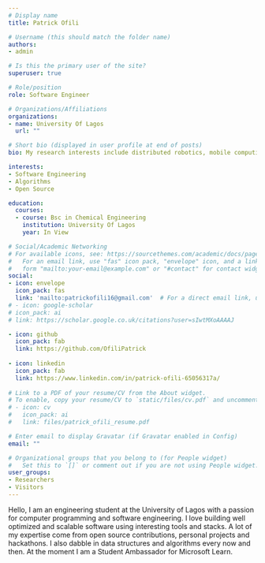 ```yaml
---
# Display name
title: Patrick Ofili

# Username (this should match the folder name)
authors:
- admin

# Is this the primary user of the site?
superuser: true

# Role/position
role: Software Engineer

# Organizations/Affiliations
organizations:
- name: University Of Lagos
  url: ""

# Short bio (displayed in user profile at end of posts)
bio: My research interests include distributed robotics, mobile computing and programmable matter.

interests:
- Software Engineering
- Algorithms
- Open Source

education:
  courses:
  - course: Bsc in Chemical Engineering
    institution: University Of Lagos
    year: In View

# Social/Academic Networking
# For available icons, see: https://sourcethemes.com/academic/docs/page-builder/#icons
#   For an email link, use "fas" icon pack, "envelope" icon, and a link in the
#   form "mailto:your-email@example.com" or "#contact" for contact widget.
social:
- icon: envelope
  icon_pack: fas
  link: 'mailto:patrickofili16@gmail.com'  # For a direct email link, use "mailto:patrickofili16@gmail.com".
# - icon: google-scholar
# icon_pack: ai
# link: https://scholar.google.co.uk/citations?user=sIwtMXoAAAAJ

- icon: github
  icon_pack: fab
  link: https://github.com/OfiliPatrick
  
- icon: linkedin
  icon_pack: fab
  link: https://www.linkedin.com/in/patrick-ofili-65056317a/
  
# Link to a PDF of your resume/CV from the About widget.
# To enable, copy your resume/CV to `static/files/cv.pdf` and uncomment the lines below.
# - icon: cv
#   icon_pack: ai
#   link: files/patrick_ofili_resume.pdf

# Enter email to display Gravatar (if Gravatar enabled in Config)
email: ""

# Organizational groups that you belong to (for People widget)
#   Set this to `[]` or comment out if you are not using People widget.
user_groups:
- Researchers
- Visitors
---
```


Hello, I am an engineering student at the University of Lagos with a passion for computer programming and software engineering. I love building well optimized and scalable software using interesting tools and stacks. A lot of my expertise come from open source contributions, personal projects and hackathons. I also dabble in data structures and algorithms every now and then. At the moment I am a Student Ambassador for Microsoft Learn. 

